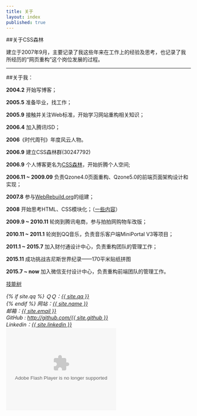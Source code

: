 ```yaml
---
title: 关于
layout: index
published: true
---
```


##关于CSS森林

建立于2007年9月，主要记录了我这些年来在工作上的经验及思考，也记录了我所经历的“网页重构”这个岗位发展的过程。

----

##关于我：

**2004.2** 开始写博客；

**2005.5** 准备毕业，找工作；

**2005.9** 接触并关注Web标准，开始学习网站重构相关知识；

**2006.4** 加入腾讯ISD；

**2006**《时代周刊》年度风云人物。

**2006.9** 建立CSS森林群(30247792)

**2006.9** 个人博客更名为[CSS森林](www.cssforest.org)，开始折腾个人空间;

**2006.11 ~ 2009.09** 负责Qzone4.0页面重构、Qzone5.0的前端页面架构设计和实现；

**2007.8** 参与[WebRebuild.org](WebRebuild.org)的组建；

**2008** 开始思考HTML、CSS模块化；（[一些内容](http://blog.cssforest.org/tags/#%E6%A8%A1%E5%9D%97%E5%8C%96)）

**2009.9 ~ 2010.11** 轮岗到腾讯电商，参与拍拍网购物车改版；

**2010.11 ~ 2011.1** 轮岗到QQ音乐，负责音乐客户端MiniPortal V3等项目；

**2011.1 ~ 2015.7** 加入财付通设计中心，负责重构团队的管理工作；

**2015.11** 成功挑战吉尼斯世界纪录——170平米贴纸拼图

**2015.7 ~ now** 加入微信支付设计中心，负责重构前端团队的管理工作。

[技能树](http://skill.phodal.com/#_a2b2defhmrstuvx_1_GhostZhang)

<address>
{% if site.qq %}
ＱＱ：<a title="QQ" href="tencent://message/?uin={{ site.qq }}">{{ site.qq }}</a><br />
{% endif %}
网站：<a title="邮箱" href="{{ site.url }}">{{ site.name }}</a><br />
邮箱：<a title="邮箱" href="mailto:{{ site.email }}">{{ site.email }}</a><br />
GitHub : <a title="Github" href="http://github.com/{{ site.github }}">http://github.com/{{ site.github }}</a><br />
Linkedin：<a title="Github" href="https://www.linkedin.com/in/{{ site.linkedin }}">{{ site.linkedin }}</a>
</address>
<object type="application/x-shockwave-flash" style="outline:none;" data="http://cdn.abowman.com/widgets/hamster/hamster.swf?" width="300" height="225"><param name="movie" value="http://cdn.abowman.com/widgets/hamster/hamster.swf?"></param><param name="AllowScriptAccess" value="always"></param><param name="wmode" value="opaque"></param></object>
<script>
var _statcounter = _statcounter || [];
_statcounter.push({"tags": {"topic": "about"}});
</script>